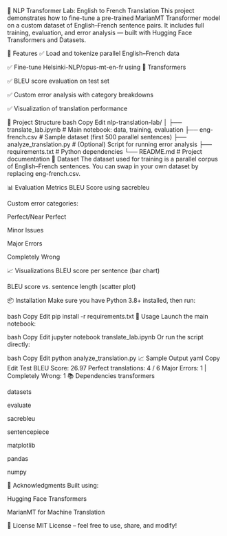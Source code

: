 🧠 NLP Transformer Lab: English to French Translation
This project demonstrates how to fine-tune a pre-trained MarianMT Transformer model on a custom dataset of English–French sentence pairs. It includes full training, evaluation, and error analysis — built with Hugging Face Transformers and Datasets.

🚀 Features
✅ Load and tokenize parallel English–French data

✅ Fine-tune Helsinki-NLP/opus-mt-en-fr using 🤗 Transformers

✅ BLEU score evaluation on test set

✅ Custom error analysis with category breakdowns

✅ Visualization of translation performance

📂 Project Structure
bash
Copy
Edit
nlp-translation-lab/
│
├── translate_lab.ipynb        # Main notebook: data, training, evaluation
├── eng-french.csv             # Sample dataset (first 500 parallel sentences)
├── analyze_translation.py     # (Optional) Script for running error analysis
├── requirements.txt           # Python dependencies
└── README.md                  # Project documentation
🧪 Dataset
The dataset used for training is a parallel corpus of English–French sentences. You can swap in your own dataset by replacing eng-french.csv.

📊 Evaluation Metrics
BLEU Score using sacrebleu

Custom error categories:

Perfect/Near Perfect

Minor Issues

Major Errors

Completely Wrong

📈 Visualizations
BLEU score per sentence (bar chart)

BLEU score vs. sentence length (scatter plot)

📦 Installation
Make sure you have Python 3.8+ installed, then run:

bash
Copy
Edit
pip install -r requirements.txt
🏃 Usage
Launch the main notebook:

bash
Copy
Edit
jupyter notebook translate_lab.ipynb
Or run the script directly:

bash
Copy
Edit
python analyze_translation.py
📈 Sample Output
yaml
Copy
Edit
Test BLEU Score: 26.97
Perfect translations: 4 / 6
Major Errors: 1 | Completely Wrong: 1
📚 Dependencies
transformers

datasets

evaluate

sacrebleu

sentencepiece

matplotlib

pandas

numpy

🧠 Acknowledgments
Built using:

Hugging Face Transformers

MarianMT for Machine Translation

🔖 License
MIT License – feel free to use, share, and modify!

